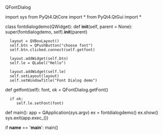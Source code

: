 QFontDialog

import sys
from PyQt4.QtCore import *
from PyQt4.QtGui import *

class fontdialogdemo(QWidget):
   def __init__(self, parent = None):
      super(fontdialogdemo, self).__init__(parent)
		
      layout = QVBoxLayout()
      self.btn = QPushButton("choose font")
      self.btn.clicked.connect(self.getfont)
		
      layout.addWidget(self.btn)
      self.le = QLabel("Hello")
		
      layout.addWidget(self.le)
      self.setLayout(layout)
      self.setWindowTitle("Font Dialog demo")
		
   def getfont(self):
      font, ok = QFontDialog.getFont()
		
      if ok:
         self.le.setFont(font)
			
def main():
   app = QApplication(sys.argv)
   ex = fontdialogdemo()
   ex.show()
   sys.exit(app.exec_())
	
if __name__ == '__main__':
   main()
